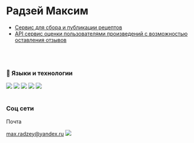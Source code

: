 # Радзей Максим

 <ul>
  <li><a href='https://github.com/MaxRadzey/foodgram-project-react'>Сервис для сбора и публикации рецептов</a></li>
  <li><a href='https://github.com/MaxRadzey/api_yamdb'>API сервис оценки пользователями произведений с возможностью оставления отзывов</a></li>
  <br>

 </ul>
 <br>

### 🎹 Языки и технологии
![](https://img.shields.io/badge/Python-3776AB?style=for-the-badge&logo=python&logoColor=white)
![](https://img.shields.io/badge/Django-092E20?style=for-the-badge&logo=django&logoColor=green)
![](https://img.shields.io/badge/PostgreSQL-316192?style=for-the-badge&logo=postgresql&logoColor=white)
![](https://img.shields.io/badge/SQLite-07405E?style=for-the-badge&logo=sqlite&logoColor=white)
![](https://img.shields.io/badge/Docker-2CA5E0?style=for-the-badge&logo=docker&logoColor=white)
<br><br>

### Соц сети
Почта
<!-- max.radzey@yandex.ru -->
[max.radzey\@yandex.ru](mailto:max.radzey@yandex.ru?subject=Test)
<a href='https://t.me/max_rrr'>![](https://img.shields.io/badge/Telegram-2CA5E0?style=for-the-badge&logo=telegram&logoColor=white)</a>